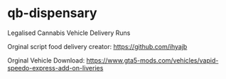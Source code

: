 # qb-dispensary
Legalised Cannabis Vehicle Delivery Runs

Orginal script food delivery creator: https://github.com/ihyajb

Orginal Vehicle Download: https://www.gta5-mods.com/vehicles/vapid-speedo-express-add-on-liveries
